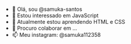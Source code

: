 - 👋 Olá, sou @samuka-santos
- 👀 Estou interessado em JavaScript 
- 🌱 Atualmente estou aprendendo HTML e CSS
- 💞️ Procuro colaborar em ...
- 📫 Meu instagram: @samuka112358

<!---
samuka-santos/samuka-santos é um repositório ✨ especial ✨ porque seu `README.md` (este arquivo) aparece no seu perfil do GitHub.
Você pode clicar no link Visualizar para ver suas alterações.
--->
